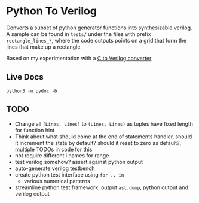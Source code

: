 # Python To Verilog

Converts a subset of python generator functions into synthesizable verilog.
A sample can be found in `tests/` under the files with prefix `rectangle_lines_*`, where the code outputs points on a grid that form the lines that make up a rectangle.

Based on my experimentation with a [C to Verilog converter](https://github.com/WorldofKerry/c2hdl)

## Live Docs

`python3 -m pydoc -b`

## TODO

- Change all `[Lines, Lines]` to `(Lines, Lines)` as tuples have fixed length for function hint
- Think about what should come at the end of statements handler, should it increment the state by default? should it reset to zero as default?, multiple TODOs in code for this
- not require different i names for range
- test verilog somehow? assert against python output
- auto-generate verilog testbench
- create python test interface using `for .. in`
  - various numerical patterns
- streamline python test framework, output `ast.dump`, python output and verilog output
